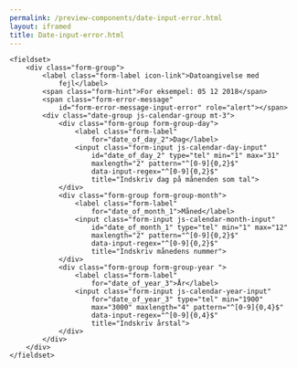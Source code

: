 ```yaml
--- 
permalink: /preview-components/date-input-error.html
layout: iframed 
title: Date-input-error.html
---
```

<div class="container">

    <fieldset>
        <div class="form-group">
            <label class="form-label icon-link">Datoangivelse med
                fejl</label>
            <span class="form-hint">For eksempel: 05 12 2018</span>
            <span class="form-error-message"
                id="form-error-message-input-error" role="alert"></span>
            <div class="date-group js-calendar-group mt-3">
                <div class="form-group form-group-day">
                    <label class="form-label"
                        for="date_of_day_2">Dag</label>
                    <input class="form-input js-calendar-day-input"
                        id="date_of_day_2" type="tel" min="1" max="31"
                        maxlength="2" pattern="^[0-9]{0,2}$"
                        data-input-regex="^[0-9]{0,2}$"
                        title="Indskriv dag på månenden som tal">
                </div>
                <div class="form-group form-group-month">
                    <label class="form-label"
                        for="date_of_month_1">Måned</label>
                    <input class="form-input js-calendar-month-input"
                        id="date_of_month_1" type="tel" min="1" max="12"
                        maxlength="2" pattern="^[0-9]{0,2}$"
                        data-input-regex="^[0-9]{0,2}$"
                        title="Indskriv månedens nummer">
                </div>
                <div class="form-group form-group-year ">
                    <label class="form-label"
                        for="date_of_year_3">År</label>
                    <input class="form-input js-calendar-year-input"
                        for="date_of_year_3" type="tel" min="1900"
                        max="3000" maxlength="4" pattern="^[0-9]{0,4}$"
                        data-input-regex="^[0-9]{0,4}$"
                        title="Indskriv årstal">
                </div>
            </div>
        </div>
    </fieldset>

</div>